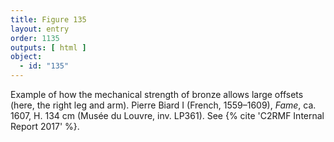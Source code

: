 ```yaml
---
title: Figure 135
layout: entry
order: 1135
outputs: [ html ]
object:
  - id: "135"
---
```


Example of how the mechanical strength of bronze allows large offsets (here, the right leg and arm). Pierre Biard I (French, 1559–1609), *Fame*, ca. 1607, H. 134 cm (Musée du Louvre, inv. LP361). See {% cite 'C2RMF Internal Report 2017' %}.
